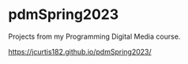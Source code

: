 # pdmSpring2023
 Projects from my Programming Digital Media course.

https://jcurtis182.github.io/pdmSpring2023/

